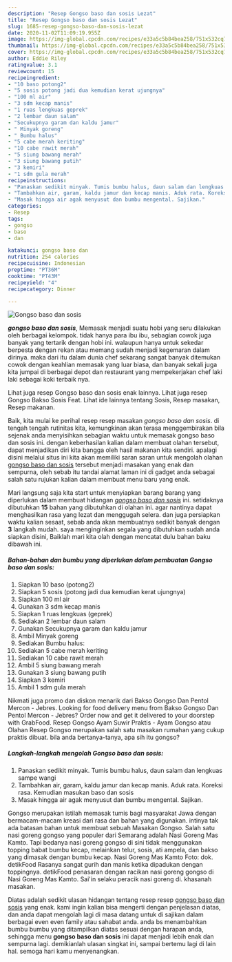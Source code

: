 ```yaml
---
description: "Resep Gongso baso dan sosis Lezat"
title: "Resep Gongso baso dan sosis Lezat"
slug: 1685-resep-gongso-baso-dan-sosis-lezat
date: 2020-11-02T11:09:19.955Z
image: https://img-global.cpcdn.com/recipes/e33a5c5b84bea258/751x532cq70/gongso-baso-dan-sosis-foto-resep-utama.jpg
thumbnail: https://img-global.cpcdn.com/recipes/e33a5c5b84bea258/751x532cq70/gongso-baso-dan-sosis-foto-resep-utama.jpg
cover: https://img-global.cpcdn.com/recipes/e33a5c5b84bea258/751x532cq70/gongso-baso-dan-sosis-foto-resep-utama.jpg
author: Eddie Riley
ratingvalue: 3.1
reviewcount: 15
recipeingredient:
- "10 baso potong2"
- "5 sosis potong jadi dua kemudian kerat ujungnya"
- "100 ml air"
- "3 sdm kecap manis"
- "1 ruas lengkuas geprek"
- "2 lembar daun salam"
- "Secukupnya garam dan kaldu jamur"
- " Minyak goreng"
- " Bumbu halus"
- "5 cabe merah keriting"
- "10 cabe rawit merah"
- "5 siung bawang merah"
- "3 siung bawang putih"
- "3 kemiri"
- "1 sdm gula merah"
recipeinstructions:
- "Panaskan sedikit minyak. Tumis bumbu halus, daun salam dan lengkuas sampe wangi"
- "Tambahkan air, garam, kaldu jamur dan kecap manis. Aduk rata. Koreksi rasa. Kemudian masukan baso dan sosis"
- "Masak hingga air agak menyusut dan bumbu mengental. Sajikan."
categories:
- Resep
tags:
- gongso
- baso
- dan

katakunci: gongso baso dan 
nutrition: 254 calories
recipecuisine: Indonesian
preptime: "PT36M"
cooktime: "PT43M"
recipeyield: "4"
recipecategory: Dinner

---
```



![Gongso baso dan sosis](https://img-global.cpcdn.com/recipes/e33a5c5b84bea258/751x532cq70/gongso-baso-dan-sosis-foto-resep-utama.jpg)

<b><i>gongso baso dan sosis</i></b>, Memasak menjadi suatu hobi yang seru dilakukan oleh berbagai kelompok. tidak hanya para ibu ibu, sebagian cowok juga banyak yang tertarik dengan hobi ini. walaupun hanya untuk sekedar berpesta dengan rekan atau memang sudah menjadi kegemaran dalam dirinya. maka dari itu dalam dunia chef sekarang sangat banyak ditemukan cowok dengan keahlian memasak yang luar biasa, dan banyak sekali juga kita jumpai di berbagai depot dan restaurant yang mempekerjakan chef laki laki sebagai koki terbaik nya.

Lihat juga resep Gongso baso dan sosis enak lainnya. Lihat juga resep Gongso Bakso Sosis Feat. Lihat ide lainnya tentang Sosis, Resep masakan, Resep makanan.

Baik, kita mulai ke perihal resep resep masakan <i>gongso baso dan sosis</i>. di tengah tengah rutinitas kita, kemungkinan akan terasa menggembirakan bila sejenak anda menyisihkan sebagian waktu untuk memasak gongso baso dan sosis ini. dengan keberhasilan kalian dalam membuat olahan tersebut, dapat menjadikan diri kita bangga oleh hasil makanan kita sendiri. apalagi disini melalui situs ini kita akan memiliki saran saran untuk mengolah olahan <u>gongso baso dan sosis</u> tersebut menjadi masakan yang enak dan sempurna, oleh sebab itu tandai alamat laman ini di gadget anda sebagai salah satu rujukan kalian dalam membuat menu baru yang enak.


Mari langsung saja kita start untuk menyiapkan barang barang yang diperlukan dalam membuat hidangan <u><i>gongso baso dan sosis</i></u> ini. setidaknya dibutuhkan <b>15</b> bahan yang dibutuhkan di olahan ini. agar nantinya dapat menghasilkan rasa yang lezat dan menggugah selera. dan juga persiapkan waktu kalian sesaat, sebab anda akan membuatnya sedikit banyak dengan <b>3</b> langkah mudah. saya menginginkan segala yang dibutuhkan sudah anda siapkan disini, Baiklah mari kita olah dengan mencatat dulu bahan baku dibawah ini.

<!--inarticleads1-->

##### Bahan-bahan dan bumbu yang diperlukan dalam pembuatan Gongso baso dan sosis:

1. Siapkan 10 baso (potong2)
1. Siapkan 5 sosis (potong jadi dua kemudian kerat ujungnya)
1. Siapkan 100 ml air
1. Gunakan 3 sdm kecap manis
1. Siapkan 1 ruas lengkuas (geprek)
1. Sediakan 2 lembar daun salam
1. Gunakan Secukupnya garam dan kaldu jamur
1. Ambil  Minyak goreng
1. Sediakan  Bumbu halus:
1. Sediakan 5 cabe merah keriting
1. Sediakan 10 cabe rawit merah
1. Ambil 5 siung bawang merah
1. Gunakan 3 siung bawang putih
1. Siapkan 3 kemiri
1. Ambil 1 sdm gula merah


Nikmati juga promo dan diskon menarik dari Bakso Gongso Dan Pentol Mercon - Jebres. Looking for food delivery menu from Bakso Gongso Dan Pentol Mercon - Jebres? Order now and get it delivered to your doorstep with GrabFood. Resep Gongso Ayam Suwir Praktis - Ayam Gongso atau Olahan Resep Gongso merupakan salah satu masakan rumahan yang cukup praktis dibuat. bila anda bertanya-tanya, apa sih itu gongso? 

<!--inarticleads2-->

##### Langkah-langkah mengolah Gongso baso dan sosis:

1. Panaskan sedikit minyak. Tumis bumbu halus, daun salam dan lengkuas sampe wangi
1. Tambahkan air, garam, kaldu jamur dan kecap manis. Aduk rata. Koreksi rasa. Kemudian masukan baso dan sosis
1. Masak hingga air agak menyusut dan bumbu mengental. Sajikan.


Gongso merupakan istilah memasak tumis bagi masyarakat Jawa dengan bermacam-macam kreasi dari rasa dan bahan yang digunakan. intinya tak ada batasan bahan untuk membuat sebuah Masakan Gongso. Salah satu nasi goreng gongso yang populer dari Semarang adalah Nasi Goreng Mas Kamto. Tapi bedanya nasi goreng gongso di sini tidak menggunakan topping babat bumbu kecap, melainkan telur, sosis, ati ampela, dan bakso yang dimasak dengan bumbu kecap. Nasi Goreng Mas Kamto Foto: dok. detikFood Rasanya sangat gurih dan manis ketika dipadukan dengan toppingnya. detikFood penasaran dengan racikan nasi goreng gongso di Nasi Goreng Mas Kamto. Sai&#39;in selaku peracik nasi goreng di. khasanah masakan. 

Diatas adalah sedikit ulasan hidangan tentang resep resep <u>gongso baso dan sosis</u> yang enak. kami ingin kalian bisa mengerti dengan penjelasan diatas, dan anda dapat mengolah lagi di masa datang untuk di sajikan dalam berbagai even even family atau sahabat anda. anda bs menambahkan bumbu bumbu yang ditampilkan diatas sesuai dengan harapan anda, sehingga menu <b>gongso baso dan sosis</b> ini dapat menjadi lebih enak dan sempurna lagi. demikianlah ulasan singkat ini, sampai bertemu lagi di lain hal. semoga hari kamu menyenangkan.
